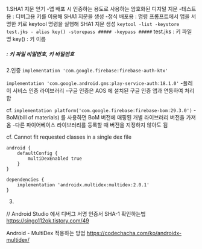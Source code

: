 1.SHA1 지문 얻기
-앱 배포 시 인증하는 용도로 사용하는 암호화된 디지털 지문
-테스트용 : 디버그용 키를 이용해 SHA1 지문을 생성
-정식 배포용 : 명령 프롬프트에서 앱을 서명한 키로 keytool 명령을 실행해 SHA1 지문 생성
`keytool -list -keystore test.jks - alias key() -storepass ##### -keypass #####`
test.jks : 키 파일명
key() : 키 이름
##### : 키 파일 비밀번호, 키 비밀번호

2.인증
`implementation 'com.google.firebase:firebase-auth-ktx'`

`implementation 'com.google.android.gms:play-service-auth:18.1.0'`
-플레이 서비스 인증 라이브러리
-구글 인증은 AOS 에 설치된 구글 인증 앱과 연동하여 처리함

cf. `implementation platform('com.google.firebase:firebase-bom:29.3.0')`
-BoM(bill of materials) 를 사용하면 BoM 버전에 매핑된 개별 라이브러리 버전을 가져옴
-다른 파이어베이스 라이브러리를 등록할 때 버전을 지정하지 않아도 됨

cf. Cannot fit requested classes in a single dex file
```
android {
    defaultConfig {
        multiDexEnabled true
    }
}

dependencies {
    implementation 'androidx.multidex:multidex:2.0.1'
}
```


3.


//
Android Studio 에서 디버그 서명 인증서 SHA-1 확인하는법
https://singo112ok.tistory.com/49

Android - MultiDex 적용하는 방법
https://codechacha.com/ko/androidx-multidex/